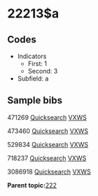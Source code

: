 # 22213$a

## Codes

-   Indicators
    -   First: 1
    -   Second: 3
-   Subfield: a

## Sample bibs

471269 [Quicksearch](https://search.library.yale.edu/catalog/471269) [VXWS](http://prodorbis.library.yale.edu:7014/vxws/GetHoldingsService?bibId=471269)

473460 [Quicksearch](https://search.library.yale.edu/catalog/473460) [VXWS](http://prodorbis.library.yale.edu:7014/vxws/GetHoldingsService?bibId=473460)

529834 [Quicksearch](https://search.library.yale.edu/catalog/529834) [VXWS](http://prodorbis.library.yale.edu:7014/vxws/GetHoldingsService?bibId=529834)

718237 [Quicksearch](https://search.library.yale.edu/catalog/718237) [VXWS](http://prodorbis.library.yale.edu:7014/vxws/GetHoldingsService?bibId=718237)

3086918 [Quicksearch](https://search.library.yale.edu/catalog/3086918) [VXWS](http://prodorbis.library.yale.edu:7014/vxws/GetHoldingsService?bibId=3086918)

**Parent topic:**[222](../../tags/222/222.md)

